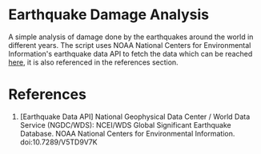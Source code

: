 # Earthquake Damage Analysis
A simple analysis of damage done by the earthquakes around the world in different years. The script uses NOAA National Centers for Environmental Information's earthquake data API to fetch the data which can be reached [here](https://www.ngdc.noaa.gov/hazel/view/swagger), it is also referenced in the references section.

# References
1. [Earthquake Data API] National Geophysical Data Center / World Data Service (NGDC/WDS): NCEI/WDS Global Significant Earthquake Database. NOAA National Centers for Environmental Information. doi:10.7289/V5TD9V7K
